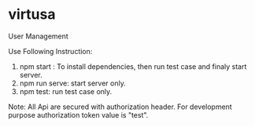 # virtusa
User Management

Use Following Instruction:

1. npm start : To install dependencies, then run test case and finaly start server.
2. npm run serve: start server only.
3. npm test: run test case only.


Note: All Api are secured with authorization header. For development purpose authorization token value is "test". 

